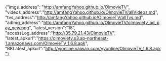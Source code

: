 {"imgs_address": "http://amfangYahoo.github.io/OlmovieTV", "videos_address":"http://amfangYahoo.github.io/OlmovieTV/allVideos.md", "tvs_address":"http://amfangYahoo.github.io/OlmovieTV/allTvs.md", "adImg_address":"http://amfangYahoo.github.io/OlmovieTV/olmovietv_ad_pay_new.png", "latest_version":"18", "accessLog_address":"http://35.79.21.43/OlmovieTV", "latest_apkurl":"https://olmovietv.s3.ap-northeast-1.amazonaws.com/OlmovieTV_1.6.8.apk", "BKLatest_apkurl":"http://yjonline.vaiwan.com/yyonline/OlmovieTV_1.6.8.apk"}
